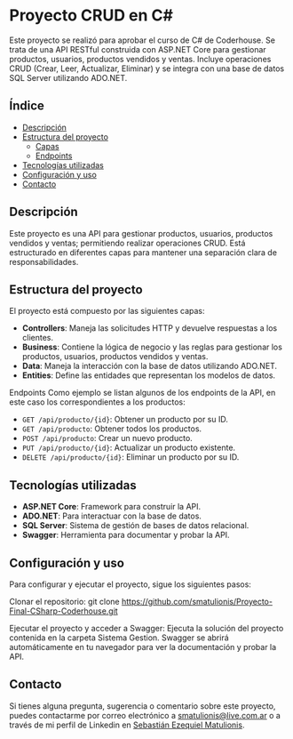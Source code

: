 # Proyecto CRUD en C#
Este proyecto se realizó para aprobar el curso de C# de Coderhouse. Se trata de una API RESTful construida con ASP.NET Core para gestionar productos, usuarios, productos vendidos y ventas. Incluye operaciones CRUD (Crear, Leer, Actualizar, Eliminar) y se integra con una base de datos SQL Server utilizando ADO.NET.

## Índice

- [Descripción](#descripción)
- [Estructura del proyecto](#estructura-del-proyecto)
  - [Capas](#capas)
  - [Endpoints](#endpoints)
- [Tecnologías utilizadas](#tecnologías-utilizadas)
- [Configuración y uso](#configuración-y-uso)
- [Contacto](#contacto)

## Descripción
Este proyecto es una API para gestionar productos, usuarios, productos vendidos y ventas; permitiendo realizar operaciones CRUD. Está estructurado en diferentes capas para mantener una separación clara de responsabilidades.

## Estructura del proyecto
El proyecto está compuesto por las siguientes capas:

- **Controllers**: Maneja las solicitudes HTTP y devuelve respuestas a los clientes.
- **Business**: Contiene la lógica de negocio y las reglas para gestionar los productos, usuarios, productos vendidos y ventas.
- **Data**: Maneja la interacción con la base de datos utilizando ADO.NET.
- **Entities**: Define las entidades que representan los modelos de datos.

Endpoints
Como ejemplo se listan algunos de los endpoints de la API, en este caso los correspondientes a los productos:

- `GET /api/producto/{id}`: Obtener un producto por su ID.
- `GET /api/producto`: Obtener todos los productos.
- `POST /api/producto`: Crear un nuevo producto.
- `PUT /api/producto/{id}`: Actualizar un producto existente.
- `DELETE /api/producto/{id}`: Eliminar un producto por su ID.

## Tecnologías utilizadas

- **ASP.NET Core**: Framework para construir la API.
- **ADO.NET**: Para interactuar con la base de datos.
- **SQL Server**: Sistema de gestión de bases de datos relacional.
- **Swagger**: Herramienta para documentar y probar la API.

## Configuración y uso

Para configurar y ejecutar el proyecto, sigue los siguientes pasos:

Clonar el repositorio:
git clone https://github.com/smatulionis/Proyecto-Final-CSharp-Coderhouse.git

Ejecutar el proyecto y acceder a Swagger:
Ejecuta la solución del proyecto contenida en la carpeta Sistema Gestion. Swagger se abrirá automáticamente en tu navegador para ver la documentación y probar la API.

## Contacto
Si tienes alguna pregunta, sugerencia o comentario sobre este proyecto, puedes contactarme por correo electrónico a [smatulionis@live.com.ar](mailto:smatulionis@live.com.ar) o a través de mi perfil de Linkedin en [Sebastián Ezequiel Matulionis](https://www.linkedin.com/in/smatulionis/).
